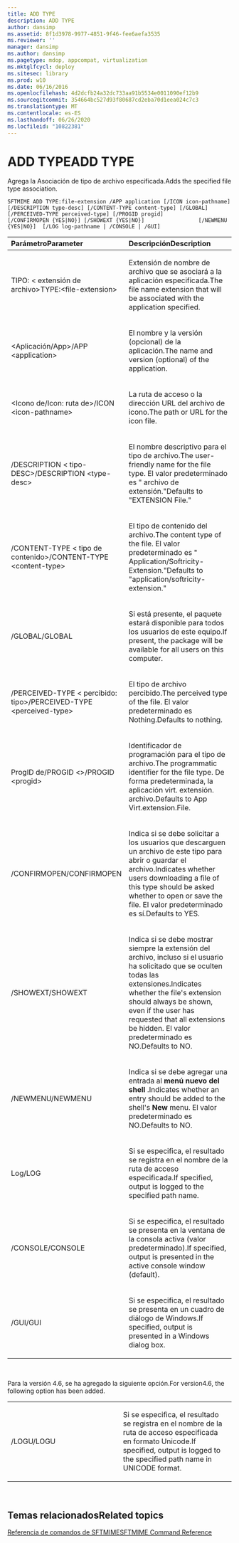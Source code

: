 ```yaml
---
title: ADD TYPE
description: ADD TYPE
author: dansimp
ms.assetid: 8f1d3978-9977-4851-9f46-fee6aefa3535
ms.reviewer: ''
manager: dansimp
ms.author: dansimp
ms.pagetype: mdop, appcompat, virtualization
ms.mktglfcycl: deploy
ms.sitesec: library
ms.prod: w10
ms.date: 06/16/2016
ms.openlocfilehash: 4d2dcfb24a32dc733aa91b5534e0011090ef12b9
ms.sourcegitcommit: 354664bc527d93f80687cd2eba70d1eea024c7c3
ms.translationtype: MT
ms.contentlocale: es-ES
ms.lasthandoff: 06/26/2020
ms.locfileid: "10822381"
---
```

# <span data-ttu-id="4552e-103">ADD TYPE</span><span class="sxs-lookup"><span data-stu-id="4552e-103">ADD TYPE</span></span>


<span data-ttu-id="4552e-104">Agrega la Asociación de tipo de archivo especificada.</span><span class="sxs-lookup"><span data-stu-id="4552e-104">Adds the specified file type association.</span></span>

`SFTMIME ADD TYPE:file-extension /APP application [/ICON icon-pathname]                 [/DESCRIPTION type-desc] [/CONTENT-TYPE content-type] [/GLOBAL]                 [/PERCEIVED-TYPE perceived-type] [/PROGID progid]                 [/CONFIRMOPEN {YES|NO}] [/SHOWEXT {YES|NO}]                 [/NEWMENU {YES|NO}]  [/LOG log-pathname | /CONSOLE | /GUI]`

<table>
<colgroup>
<col width="50%" />
<col width="50%" />
</colgroup>
<thead>
<tr class="header">
<th align="left"><span data-ttu-id="4552e-105">Parámetro</span><span class="sxs-lookup"><span data-stu-id="4552e-105">Parameter</span></span></th>
<th align="left"><span data-ttu-id="4552e-106">Descripción</span><span class="sxs-lookup"><span data-stu-id="4552e-106">Description</span></span></th>
</tr>
</thead>
<tbody>
<tr class="odd">
<td align="left"><p><span data-ttu-id="4552e-107">TIPO: &lt; extensión de archivo&gt;</span><span class="sxs-lookup"><span data-stu-id="4552e-107">TYPE:&lt;file-extension&gt;</span></span></p></td>
<td align="left"><p><span data-ttu-id="4552e-108">Extensión de nombre de archivo que se asociará a la aplicación especificada.</span><span class="sxs-lookup"><span data-stu-id="4552e-108">The file name extension that will be associated with the application specified.</span></span></p></td>
</tr>
<tr class="even">
<td align="left"><p><span data-ttu-id="4552e-109">&lt;Aplicación/App&gt;</span><span class="sxs-lookup"><span data-stu-id="4552e-109">/APP &lt;application&gt;</span></span></p></td>
<td align="left"><p><span data-ttu-id="4552e-110">El nombre y la versión (opcional) de la aplicación.</span><span class="sxs-lookup"><span data-stu-id="4552e-110">The name and version (optional) of the application.</span></span></p></td>
</tr>
<tr class="odd">
<td align="left"><p><span data-ttu-id="4552e-111">&lt;Icono de/Icon: ruta de&gt;</span><span class="sxs-lookup"><span data-stu-id="4552e-111">/ICON &lt;icon-pathname&gt;</span></span></p></td>
<td align="left"><p><span data-ttu-id="4552e-112">La ruta de acceso o la dirección URL del archivo de icono.</span><span class="sxs-lookup"><span data-stu-id="4552e-112">The path or URL for the icon file.</span></span></p></td>
</tr>
<tr class="even">
<td align="left"><p><span data-ttu-id="4552e-113">/DESCRIPTION &lt; tipo-DESC&gt;</span><span class="sxs-lookup"><span data-stu-id="4552e-113">/DESCRIPTION &lt;type-desc&gt;</span></span></p></td>
<td align="left"><p><span data-ttu-id="4552e-114">El nombre descriptivo para el tipo de archivo.</span><span class="sxs-lookup"><span data-stu-id="4552e-114">The user-friendly name for the file type.</span></span> <span data-ttu-id="4552e-115">El valor predeterminado es &quot; archivo de extensión.&quot;</span><span class="sxs-lookup"><span data-stu-id="4552e-115">Defaults to &quot;EXTENSION File.&quot;</span></span></p></td>
</tr>
<tr class="odd">
<td align="left"><p><span data-ttu-id="4552e-116">/CONTENT-TYPE &lt; tipo de contenido&gt;</span><span class="sxs-lookup"><span data-stu-id="4552e-116">/CONTENT-TYPE &lt;content-type&gt;</span></span></p></td>
<td align="left"><p><span data-ttu-id="4552e-117">El tipo de contenido del archivo.</span><span class="sxs-lookup"><span data-stu-id="4552e-117">The content type of the file.</span></span> <span data-ttu-id="4552e-118">El valor predeterminado es &quot; Application/Softricity-Extension.&quot;</span><span class="sxs-lookup"><span data-stu-id="4552e-118">Defaults to &quot;application/softricity-extension.&quot;</span></span></p></td>
</tr>
<tr class="even">
<td align="left"><p><span data-ttu-id="4552e-119">/GLOBAL</span><span class="sxs-lookup"><span data-stu-id="4552e-119">/GLOBAL</span></span></p></td>
<td align="left"><p><span data-ttu-id="4552e-120">Si está presente, el paquete estará disponible para todos los usuarios de este equipo.</span><span class="sxs-lookup"><span data-stu-id="4552e-120">If present, the package will be available for all users on this computer.</span></span></p></td>
</tr>
<tr class="odd">
<td align="left"><p><span data-ttu-id="4552e-121">/PERCEIVED-TYPE &lt; percibido: tipo&gt;</span><span class="sxs-lookup"><span data-stu-id="4552e-121">/PERCEIVED-TYPE &lt;perceived-type&gt;</span></span></p></td>
<td align="left"><p><span data-ttu-id="4552e-122">El tipo de archivo percibido.</span><span class="sxs-lookup"><span data-stu-id="4552e-122">The perceived type of the file.</span></span> <span data-ttu-id="4552e-123">El valor predeterminado es Nothing.</span><span class="sxs-lookup"><span data-stu-id="4552e-123">Defaults to nothing.</span></span></p></td>
</tr>
<tr class="even">
<td align="left"><p><span data-ttu-id="4552e-124">ProgID de/PROGID &lt;&gt;</span><span class="sxs-lookup"><span data-stu-id="4552e-124">/PROGID &lt;progid&gt;</span></span></p></td>
<td align="left"><p><span data-ttu-id="4552e-125">Identificador de programación para el tipo de archivo.</span><span class="sxs-lookup"><span data-stu-id="4552e-125">The programmatic identifier for the file type.</span></span> <span data-ttu-id="4552e-126">De forma predeterminada, la aplicación virt. extensión. archivo.</span><span class="sxs-lookup"><span data-stu-id="4552e-126">Defaults to App Virt.extension.File.</span></span></p></td>
</tr>
<tr class="odd">
<td align="left"><p><span data-ttu-id="4552e-127">/CONFIRMOPEN</span><span class="sxs-lookup"><span data-stu-id="4552e-127">/CONFIRMOPEN</span></span></p></td>
<td align="left"><p><span data-ttu-id="4552e-128">Indica si se debe solicitar a los usuarios que descarguen un archivo de este tipo para abrir o guardar el archivo.</span><span class="sxs-lookup"><span data-stu-id="4552e-128">Indicates whether users downloading a file of this type should be asked whether to open or save the file.</span></span> <span data-ttu-id="4552e-129">El valor predeterminado es sí.</span><span class="sxs-lookup"><span data-stu-id="4552e-129">Defaults to YES.</span></span></p></td>
</tr>
<tr class="even">
<td align="left"><p><span data-ttu-id="4552e-130">/SHOWEXT</span><span class="sxs-lookup"><span data-stu-id="4552e-130">/SHOWEXT</span></span></p></td>
<td align="left"><p><span data-ttu-id="4552e-131">Indica si se debe mostrar siempre la extensión del archivo, incluso si el usuario ha solicitado que se oculten todas las extensiones.</span><span class="sxs-lookup"><span data-stu-id="4552e-131">Indicates whether the file's extension should always be shown, even if the user has requested that all extensions be hidden.</span></span> <span data-ttu-id="4552e-132">El valor predeterminado es NO.</span><span class="sxs-lookup"><span data-stu-id="4552e-132">Defaults to NO.</span></span></p></td>
</tr>
<tr class="odd">
<td align="left"><p><span data-ttu-id="4552e-133">/NEWMENU</span><span class="sxs-lookup"><span data-stu-id="4552e-133">/NEWMENU</span></span></p></td>
<td align="left"><p><span data-ttu-id="4552e-134">Indica si se debe agregar una entrada al <strong> menú nuevo del shell </strong> .</span><span class="sxs-lookup"><span data-stu-id="4552e-134">Indicates whether an entry should be added to the shell's <strong>New</strong> menu.</span></span> <span data-ttu-id="4552e-135">El valor predeterminado es NO.</span><span class="sxs-lookup"><span data-stu-id="4552e-135">Defaults to NO.</span></span></p></td>
</tr>
<tr class="even">
<td align="left"><p><span data-ttu-id="4552e-136">Log</span><span class="sxs-lookup"><span data-stu-id="4552e-136">/LOG</span></span></p></td>
<td align="left"><p><span data-ttu-id="4552e-137">Si se especifica, el resultado se registra en el nombre de la ruta de acceso especificada.</span><span class="sxs-lookup"><span data-stu-id="4552e-137">If specified, output is logged to the specified path name.</span></span></p></td>
</tr>
<tr class="odd">
<td align="left"><p><span data-ttu-id="4552e-138">/CONSOLE</span><span class="sxs-lookup"><span data-stu-id="4552e-138">/CONSOLE</span></span></p></td>
<td align="left"><p><span data-ttu-id="4552e-139">Si se especifica, el resultado se presenta en la ventana de la consola activa (valor predeterminado).</span><span class="sxs-lookup"><span data-stu-id="4552e-139">If specified, output is presented in the active console window (default).</span></span></p></td>
</tr>
<tr class="even">
<td align="left"><p><span data-ttu-id="4552e-140">/GUI</span><span class="sxs-lookup"><span data-stu-id="4552e-140">/GUI</span></span></p></td>
<td align="left"><p><span data-ttu-id="4552e-141">Si se especifica, el resultado se presenta en un cuadro de diálogo de Windows.</span><span class="sxs-lookup"><span data-stu-id="4552e-141">If specified, output is presented in a Windows dialog box.</span></span></p></td>
</tr>
</tbody>
</table>

 

<span data-ttu-id="4552e-142">Para la versión 4.6, se ha agregado la siguiente opción.</span><span class="sxs-lookup"><span data-stu-id="4552e-142">For version4.6, the following option has been added.</span></span>

<table>
<colgroup>
<col width="50%" />
<col width="50%" />
</colgroup>
<tbody>
<tr class="odd">
<td align="left"><p><span data-ttu-id="4552e-143">/LOGU</span><span class="sxs-lookup"><span data-stu-id="4552e-143">/LOGU</span></span></p></td>
<td align="left"><p><span data-ttu-id="4552e-144">Si se especifica, el resultado se registra en el nombre de la ruta de acceso especificada en formato Unicode.</span><span class="sxs-lookup"><span data-stu-id="4552e-144">If specified, output is logged to the specified path name in UNICODE format.</span></span></p></td>
</tr>
</tbody>
</table>

 

## <span data-ttu-id="4552e-145">Temas relacionados</span><span class="sxs-lookup"><span data-stu-id="4552e-145">Related topics</span></span>


[<span data-ttu-id="4552e-146">Referencia de comandos de SFTMIME</span><span class="sxs-lookup"><span data-stu-id="4552e-146">SFTMIME Command Reference</span></span>](sftmime--command-reference.md)

 

 





